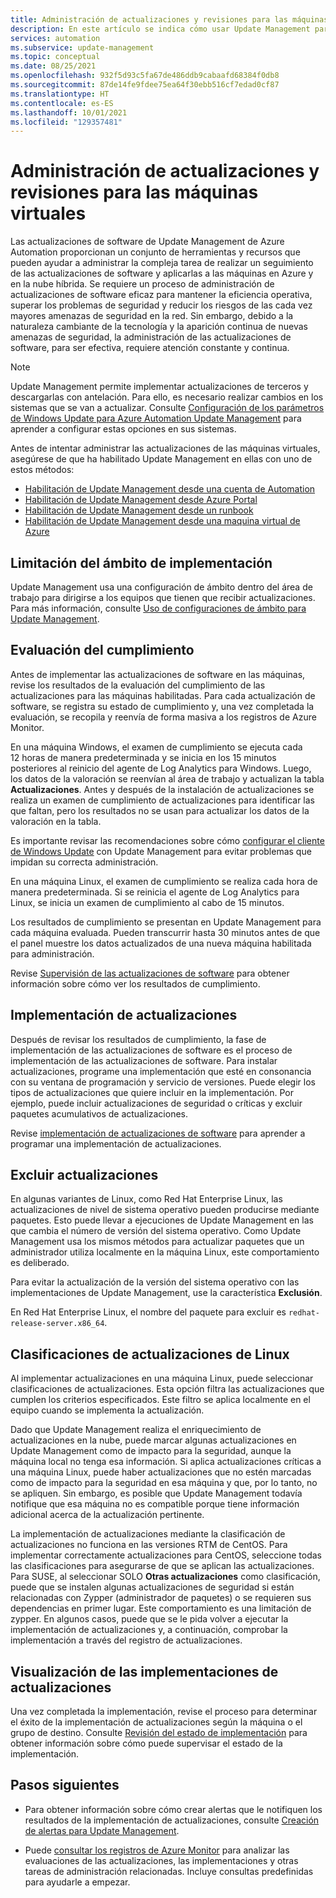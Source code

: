 ```yaml
---
title: Administración de actualizaciones y revisiones para las máquinas virtuales en Azure Automation
description: En este artículo se indica cómo usar Update Management para administrar las actualizaciones y revisiones de las máquinas virtuales de Azure y las que no lo son.
services: automation
ms.subservice: update-management
ms.topic: conceptual
ms.date: 08/25/2021
ms.openlocfilehash: 932f5d93c5fa67de486ddb9cabaafd68384f0db8
ms.sourcegitcommit: 87de14fe9fdee75ea64f30ebb516cf7edad0cf87
ms.translationtype: HT
ms.contentlocale: es-ES
ms.lasthandoff: 10/01/2021
ms.locfileid: "129357481"
---
```

# <a name="manage-updates-and-patches-for-your-vms"></a>Administración de actualizaciones y revisiones para las máquinas virtuales

Las actualizaciones de software de Update Management de Azure Automation proporcionan un conjunto de herramientas y recursos que pueden ayudar a administrar la compleja tarea de realizar un seguimiento de las actualizaciones de software y aplicarlas a las máquinas en Azure y en la nube híbrida. Se requiere un proceso de administración de actualizaciones de software eficaz para mantener la eficiencia operativa, superar los problemas de seguridad y reducir los riesgos de las cada vez mayores amenazas de seguridad en la red. Sin embargo, debido a la naturaleza cambiante de la tecnología y la aparición continua de nuevas amenazas de seguridad, la administración de las actualizaciones de software, para ser efectiva, requiere atención constante y continua.

> [!NOTE]
> Update Management permite implementar actualizaciones de terceros y descargarlas con antelación. Para ello, es necesario realizar cambios en los sistemas que se van a actualizar. Consulte [Configuración de los parámetros de Windows Update para Azure Automation Update Management](configure-wuagent.md) para aprender a configurar estas opciones en sus sistemas.

Antes de intentar administrar las actualizaciones de las máquinas virtuales, asegúrese de que ha habilitado Update Management en ellas con uno de estos métodos:

* [Habilitación de Update Management desde una cuenta de Automation](enable-from-automation-account.md)
* [Habilitación de Update Management desde Azure Portal](enable-from-portal.md)
* [Habilitación de Update Management desde un runbook](enable-from-runbook.md)
* [Habilitación de Update Management desde una maquina virtual de Azure](enable-from-vm.md)

## <a name="limit-the-scope-for-the-deployment"></a><a name="scope-configuration"></a>Limitación del ámbito de implementación

Update Management usa una configuración de ámbito dentro del área de trabajo para dirigirse a los equipos que tienen que recibir actualizaciones. Para más información, consulte [Uso de configuraciones de ámbito para Update Management](scope-configuration.md).

## <a name="compliance-assessment"></a>Evaluación del cumplimiento

Antes de implementar las actualizaciones de software en las máquinas, revise los resultados de la evaluación del cumplimiento de las actualizaciones para las máquinas habilitadas. Para cada actualización de software, se registra su estado de cumplimiento y, una vez completada la evaluación, se recopila y reenvía de forma masiva a los registros de Azure Monitor.

En una máquina Windows, el examen de cumplimiento se ejecuta cada 12 horas de manera predeterminada y se inicia en los 15 minutos posteriores al reinicio del agente de Log Analytics para Windows. Luego, los datos de la valoración se reenvían al área de trabajo y actualizan la tabla **Actualizaciones**. Antes y después de la instalación de actualizaciones se realiza un examen de cumplimiento de actualizaciones para identificar las que faltan, pero los resultados no se usan para actualizar los datos de la valoración en la tabla.

Es importante revisar las recomendaciones sobre cómo [configurar el cliente de Windows Update](configure-wuagent.md) con Update Management para evitar problemas que impidan su correcta administración.

En una máquina Linux, el examen de cumplimiento se realiza cada hora de manera predeterminada. Si se reinicia el agente de Log Analytics para Linux, se inicia un examen de cumplimiento al cabo de 15 minutos.

Los resultados de cumplimiento se presentan en Update Management para cada máquina evaluada. Pueden transcurrir hasta 30 minutos antes de que el panel muestre los datos actualizados de una nueva máquina habilitada para administración.

Revise [Supervisión de las actualizaciones de software](view-update-assessments.md) para obtener información sobre cómo ver los resultados de cumplimiento.

## <a name="deploy-updates"></a>Implementación de actualizaciones

Después de revisar los resultados de cumplimiento, la fase de implementación de las actualizaciones de software es el proceso de implementación de las actualizaciones de software. Para instalar actualizaciones, programe una implementación que esté en consonancia con su ventana de programación y servicio de versiones. Puede elegir los tipos de actualizaciones que quiere incluir en la implementación. Por ejemplo, puede incluir actualizaciones de seguridad o críticas y excluir paquetes acumulativos de actualizaciones.

Revise [implementación de actualizaciones de software](deploy-updates.md) para aprender a programar una implementación de actualizaciones.

## <a name="exclude-updates"></a>Excluir actualizaciones

En algunas variantes de Linux, como Red Hat Enterprise Linux, las actualizaciones de nivel de sistema operativo pueden producirse mediante paquetes. Esto puede llevar a ejecuciones de Update Management en las que cambia el número de versión del sistema operativo. Como Update Management usa los mismos métodos para actualizar paquetes que un administrador utiliza localmente en la máquina Linux, este comportamiento es deliberado.

Para evitar la actualización de la versión del sistema operativo con las implementaciones de Update Management, use la característica **Exclusión**.

En Red Hat Enterprise Linux, el nombre del paquete para excluir es `redhat-release-server.x86_64`.

## <a name="linux-update-classifications"></a>Clasificaciones de actualizaciones de Linux

Al implementar actualizaciones en una máquina Linux, puede seleccionar clasificaciones de actualizaciones. Esta opción filtra las actualizaciones que cumplen los criterios especificados. Este filtro se aplica localmente en el equipo cuando se implementa la actualización.

Dado que Update Management realiza el enriquecimiento de actualizaciones en la nube, puede marcar algunas actualizaciones en Update Management como de impacto para la seguridad, aunque la máquina local no tenga esa información. Si aplica actualizaciones críticas a una máquina Linux, puede haber actualizaciones que no estén marcadas como de impacto para la seguridad en esa máquina y que, por lo tanto, no se apliquen. Sin embargo, es posible que Update Management todavía notifique que esa máquina no es compatible porque tiene información adicional acerca de la actualización pertinente.

La implementación de actualizaciones mediante la clasificación de actualizaciones no funciona en las versiones RTM de CentOS. Para implementar correctamente actualizaciones para CentOS, seleccione todas las clasificaciones para asegurarse de que se aplican las actualizaciones. Para SUSE, al seleccionar SOLO **Otras actualizaciones** como clasificación, puede que se instalen algunas actualizaciones de seguridad si están relacionadas con Zypper (administrador de paquetes) o se requieren sus dependencias en primer lugar. Este comportamiento es una limitación de zypper. En algunos casos, puede que se le pida volver a ejecutar la implementación de actualizaciones y, a continuación, comprobar la implementación a través del registro de actualizaciones.

## <a name="review-update-deployments"></a>Visualización de las implementaciones de actualizaciones

Una vez completada la implementación, revise el proceso para determinar el éxito de la implementación de actualizaciones según la máquina o el grupo de destino. Consulte [Revisión del estado de implementación](deploy-updates.md#check-deployment-status) para obtener información sobre cómo puede supervisar el estado de la implementación.

## <a name="next-steps"></a>Pasos siguientes

* Para obtener información sobre cómo crear alertas que le notifiquen los resultados de la implementación de actualizaciones, consulte [Creación de alertas para Update Management](configure-alerts.md).

* Puede [consultar los registros de Azure Monitor](query-logs.md) para analizar las evaluaciones de las actualizaciones, las implementaciones y otras tareas de administración relacionadas. Incluye consultas predefinidas para ayudarle a empezar.